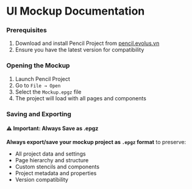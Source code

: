 # UI Mockup Documentation

### Prerequisites
1. Download and install Pencil Project from [pencil.evolus.vn](https://pencil.evolus.vn/)
2. Ensure you have the latest version for compatibility

### Opening the Mockup
1. Launch Pencil Project
2. Go to `File → Open`
3. Select the `Mockup.epgz` file
4. The project will load with all pages and components

### Saving and Exporting

#### ⚠️ Important: Always Save as .epgz
**Always export/save your mockup project as `.epgz` format** to preserve:
- All project data and settings
- Page hierarchy and structure
- Custom stencils and components
- Project metadata and properties
- Version compatibility
